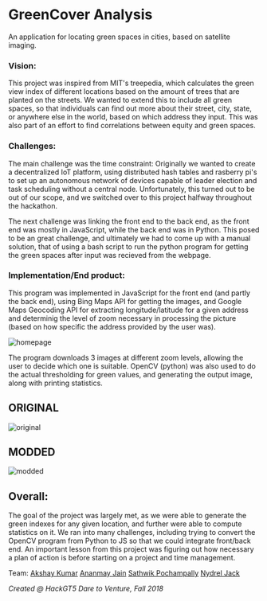 # GreenCover Analysis

An application for locating green spaces in cities, based on satellite imaging.

### Vision: 
This project was inspired from MIT's treepedia, which calculates the green view index of different locations based on the amount of trees that are planted on the streets. We wanted to extend this to include all green spaces, so that individuals can find out more about their street, city, state, or anywhere else in the world, based on which address they input. This was also part of an effort to find correlations between equity and green spaces.

### Challenges: 
The main challenge was the time constraint: Originally we wanted to create a decentralized IoT platform, using distributed hash tables and rasberry pi's to set up an autonomous network of devices capable of leader election and task scheduling without a central node. Unfortunately, this turned out to be out of our scope, and we switched over to this project halfway throughout the hackathon.

The next challenge was linking the front end to the back end, as the front end was mostly in JavaScript, while the back end was in Python. This posed to be an great challenge, and ultimately we had to come up with a manual solution, that of using a bash script to run the python program for getting the green spaces after input was recieved from the webpage.


### Implementation/End product: 
This program was implemented in JavaScript for the front end (and partly the back end), using Bing Maps API for getting the images, and Google Maps Geocoding API for extracting longitude/latitude for a given address and determinig the level of zoom necessary in processing the picture (based on how specific the address provided by the user was). 

![homepage](https://i.imgur.com/v9IzEwT.png)

The program downloads 3 images at different zoom levels, allowing the user to decide which one is suitable. OpenCV (python) was also used to do the actual thresholding for green values, and generating the output image, along with printing statistics.

ORIGINAL
--------
![original](https://i.imgur.com/9d2Qby8.jpg)

MODDED
------
![modded](https://i.imgur.com/7RWgREC.png)

## Overall: 
The goal of the project was largely met, as we were able to generate the green indexes for any given location, and further were able to compute statistics on it. We ran into many challenges, including trying to convert the OpenCV program from Python to JS so that we could integrate front/back end. An important lesson from this project was figuring out how necessary a plan of action is before starting on a project and time management.

   Team:  [Akshay Kumar](https://github.com/AKumar-dev)
          [Ananmay Jain](https://github.com/ananmay3)
          [Sathwik Pochampally](https://github.com/sathp)
          [Nydrel Jack](https://github.com/Drel22)

*Created @ HackGT5 Dare to Venture, Fall 2018*
